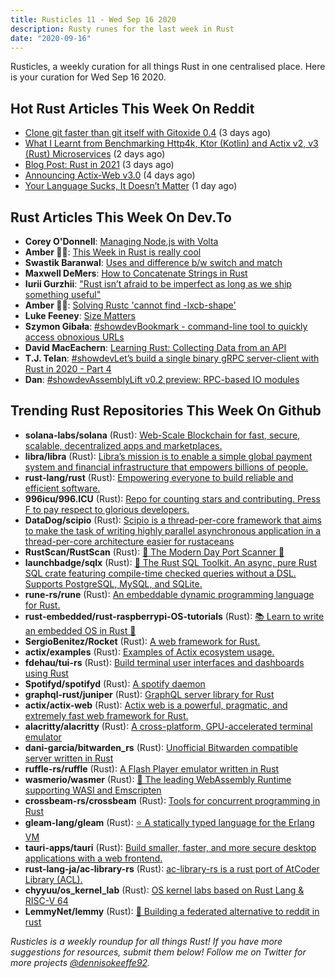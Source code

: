 ```yaml
---
title: Rusticles 11 - Wed Sep 16 2020
description: Rusty runes for the last week in Rust
date: "2020-09-16"
---
```


Rusticles, a weekly curation for all things Rust in one centralised place. Here is your curation for Wed Sep 16 2020.

<Ad />

## Hot Rust Articles This Week On Reddit

- [Clone git faster than git itself with Gitoxide 0.4](https://www.reddit.com/r/rust/comments/ir8mwq/clone_git_faster_than_git_itself_with_gitoxide_04/) (3 days ago)
- [What I Learnt from Benchmarking Http4k, Ktor (Kotlin) and Actix v2, v3 (Rust) Microservices](https://www.reddit.com/r/rust/comments/is9onc/what_i_learnt_from_benchmarking_http4k_ktor/) (2 days ago)
- [Blog Post: Rust in 2021](https://www.reddit.com/r/rust/comments/irhj4o/blog_post_rust_in_2021/) (3 days ago)
- [Announcing Actix-Web v3.0](https://www.reddit.com/r/rust/comments/iqq8k9/announcing_actixweb_v30/) (4 days ago)
- [Your Language Sucks, It Doesn’t Matter](https://www.reddit.com/r/rust/comments/ismzmm/your_language_sucks_it_doesnt_matter/) (1 day ago)

<Ad />

## Rust Articles This Week On Dev.To

- **Corey O'Donnell**: [Managing Node.js with Volta](https://dev.to/codebycorey/managing-node-js-with-volta-1co)
- **Amber 🏳️‍🌈**: [This Week in Rust is really cool](https://dev.to/amberisvibin/this-week-in-rust-is-really-cool-1akm)
- **Swastik Baranwal**: [Uses and difference b/w switch and match](https://dev.to/delta456/use-of-switch-and-match-3h7g)
- **Maxwell DeMers**: [How to Concatenate Strings in Rust](https://dev.to/maxuuell/how-to-concatenate-strings-in-rust-k94)
- **Iurii Gurzhii**: ["Rust isn’t afraid to be imperfect as long as we ship something useful"](https://dev.to/evtauri/rust-isn-t-afraid-to-be-imperfect-as-long-as-we-ship-something-useful-8k3)
- **Amber 🏳️‍🌈**: [Solving Rustc 'cannot find -lxcb-shape'](https://dev.to/amberisvibin/solving-rustc-cannot-find-lxcb-shape-oe9)
- **Luke Feeney**: [Size Matters](https://dev.to/terminusdb/size-matter-23ec)
- **Szymon Gibała**: [#showdevBookmark - command-line tool to quickly access obnoxious URLs](https://dev.to/szymongib/bookmark-command-line-tool-to-quickly-access-obnoxious-urls-2cdb)
- **David MacEachern**: [Learning Rust: Collecting Data from an API](https://dev.to/davidmaceachern/learning-rust-collecting-data-from-an-api-2h51)
- **T.J. Telan**: [#showdevLet’s build a single binary gRPC server-client with Rust in 2020 - Part 4](https://dev.to/tjtelan/let-s-build-a-single-binary-grpc-server-client-with-rust-in-2020-part-4-3k9f)
- **Dan**: [#showdevAssemblyLift v0.2 preview: RPC-based IO modules](https://dev.to/dotxlem/assemblylift-v0-2-preview-rpc-based-io-modules-2d38)

<Ad />

## Trending Rust Repositories This Week On Github

- **solana-labs/solana** (Rust): [Web-Scale Blockchain for fast, secure, scalable, decentralized apps and marketplaces.](https://github.com/solana-labs/solana)
- **libra/libra** (Rust): [Libra’s mission is to enable a simple global payment system and financial infrastructure that empowers billions of people.](https://github.com/libra/libra)
- **rust-lang/rust** (Rust): [Empowering everyone to build reliable and efficient software.](https://github.com/rust-lang/rust)
- **996icu/996.ICU** (Rust): [Repo for counting stars and contributing. Press F to pay respect to glorious developers.](https://github.com/996icu/996.ICU)
- **DataDog/scipio** (Rust): [Scipio is a thread-per-core framework that aims to make the task of writing highly parallel asynchronous application in a thread-per-core architecture easier for rustaceans](https://github.com/DataDog/scipio)
- **RustScan/RustScan** (Rust): [🤖 The Modern Day Port Scanner 🤖](https://github.com/RustScan/RustScan)
- **launchbadge/sqlx** (Rust): [🧰 The Rust SQL Toolkit. An async, pure Rust SQL crate featuring compile-time checked queries without a DSL. Supports PostgreSQL, MySQL, and SQLite.](https://github.com/launchbadge/sqlx)
- **rune-rs/rune** (Rust): [An embeddable dynamic programming language for Rust.](https://github.com/rune-rs/rune)
- **rust-embedded/rust-raspberrypi-OS-tutorials** (Rust): [📚 Learn to write an embedded OS in Rust 🦀](https://github.com/rust-embedded/rust-raspberrypi-OS-tutorials)
- **SergioBenitez/Rocket** (Rust): [A web framework for Rust.](https://github.com/SergioBenitez/Rocket)
- **actix/examples** (Rust): [Examples of Actix ecosystem usage.](https://github.com/actix/examples)
- **fdehau/tui-rs** (Rust): [Build terminal user interfaces and dashboards using Rust](https://github.com/fdehau/tui-rs)
- **Spotifyd/spotifyd** (Rust): [A spotify daemon](https://github.com/Spotifyd/spotifyd)
- **graphql-rust/juniper** (Rust): [GraphQL server library for Rust](https://github.com/graphql-rust/juniper)
- **actix/actix-web** (Rust): [Actix web is a powerful, pragmatic, and extremely fast web framework for Rust.](https://github.com/actix/actix-web)
- **alacritty/alacritty** (Rust): [A cross-platform, GPU-accelerated terminal emulator](https://github.com/alacritty/alacritty)
- **dani-garcia/bitwarden_rs** (Rust): [Unofficial Bitwarden compatible server written in Rust](https://github.com/dani-garcia/bitwarden_rs)
- **ruffle-rs/ruffle** (Rust): [A Flash Player emulator written in Rust](https://github.com/ruffle-rs/ruffle)
- **wasmerio/wasmer** (Rust): [🚀 The leading WebAssembly Runtime supporting WASI and Emscripten](https://github.com/wasmerio/wasmer)
- **crossbeam-rs/crossbeam** (Rust): [Tools for concurrent programming in Rust](https://github.com/crossbeam-rs/crossbeam)
- **gleam-lang/gleam** (Rust): [⭐️ A statically typed language for the Erlang VM](https://github.com/gleam-lang/gleam)
- **tauri-apps/tauri** (Rust): [Build smaller, faster, and more secure desktop applications with a web frontend.](https://github.com/tauri-apps/tauri)
- **rust-lang-ja/ac-library-rs** (Rust): [ac-library-rs is a rust port of AtCoder Library (ACL).](https://github.com/rust-lang-ja/ac-library-rs)
- **chyyuu/os_kernel_lab** (Rust): [OS kernel labs based on Rust Lang & RISC-V 64](https://github.com/chyyuu/os_kernel_lab)
- **LemmyNet/lemmy** (Rust): [🐀 Building a federated alternative to reddit in rust](https://github.com/LemmyNet/lemmy)

_Rusticles is a weekly roundup for all things Rust! If you have more suggestions for resources, submit them below! Follow me on Twitter for more projects [@dennisokeeffe92](https://twitter.com/dennisokeeffe92)._
